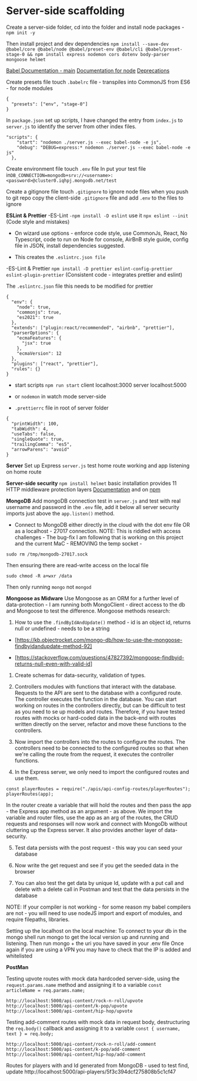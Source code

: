 # Server-side scaffolding

Create a server-side folder, cd into the folder and install node packages - `npm init -y`

Then install project and dev dependencies
`npm install --save-dev @babel/core @babel/node @babel/preset-env @babel/cli @babel/preset-stage-0 && npm install express nodemon cors dotenv body-parser mongoose helmet`

[Babel Documentation - main](https://babeljs.io/docs/en/)
[Documentation for node](https://babeljs.io/docs/en/babel-node)
[Deprecations](https://babeljs.io/docs/en/v7-migration)

Create presets file touch `.babelrc` file - transpiles into CommonJS from ES6 - for node modules

```
{
  "presets": ["env", "stage-0"]
}
```

In `package.json` set up scripts, I have changed the entry from `index.js` to `server.js` to identify the server from other index files.

```
"scripts": {
    "start": "nodemon ./server.js --exec babel-node -e js",
    "debug": "DEBUG=express:* nodemon ./server.js --exec babel-node -e js"
  },
```

Create environment file touch `.env` file
In put your test file in`DB_CONNECTION=mongodb+srv://<username>:<password>@cluster0.iqhpj.mongodb.net/test`

Create a gitignore file touch `.gitignore` to ignore node files when you push to git repo copy the client-side `.gitignore` file and add `.env` to the files to ignore

**ESLint & Prettier**
-ES-Lint `-npm install -D eslint` use it `npx eslint --init`
(Code style and mistakes)

- On wizard use options - enforce code style, use CommonJs, React, No Typescript, code to run on Node for console, AirBnB style guide, config file in JSON, install dependencies suggested.

- This creates the `.eslintrc.json file`

-ES-Lint & Prettier `npm install -D prettier eslint-config-prettier eslint-plugin-prettier`
(Consistent code - integrates prettier and eslint)

The `.eslintrc.json` file this needs to be modified for prettier

```
{
  "env": {
    "node": true,
    "commonjs": true,
    "es2021": true
  },
  "extends": ["plugin:react/recommended", "airbnb", "prettier"],
  "parserOptions": {
    "ecmaFeatures": {
      "jsx": true
    },
    "ecmaVersion": 12
  },
  "plugins": ["react", "prettier"],
  "rules": {}
}
```

- start scripts `npm run start` client localhost:3000 server localhost:5000
- or `nodemon` in watch mode server-side

- `.prettierrc` file in root of server folder

```
{
  "printWidth": 100,
  "tabWidth": 4,
  "useTabs": false,
  "singleQuote": true,
  "trailingComma": "es5",
  "arrowParens": "avoid"
}
```

**Server**
Set up Express `server.js` test home route working and app listening on home route

**Server-side security**
`npm install helmet` basic installation provides 11 HTTP middleware protection layers
[Documentation](helmetjs.github.io) and on [npm](https://www.npmjs.com/package/helmet)

**MongoDB**
Add mongoDB connection test in `server.js` and test with real username and password in the `.env` file, add it below all server security imports just above the `app.listen()` method.

- Connect to MongoDB either directly in the cloud with the dot env file OR as a localhost - 27017 connection.
  NOTE: This is riddled with access challenges - The bug-fix I am following that is working on this project and the current MaC - REMOVING the temp socket -

```
sudo rm /tmp/mongodb-27017.sock
```

Then ensuring there are read-write access on the local file

```
sudo chmod -R a+wxr /data
```

Then only running `mongo` not `mongod`

**Mongoose as Midware**
Use Mongoose as an ORM for a further level of data-protection - I am running both MongoClient - direct access to the db and Mongoose to test the difference.
Mongoose methods research:

1. How to use the `.findByIdAndUpdate()` method - id is an object id, returns null or undefined - needs to be a string

- [https://kb.objectrocket.com/mongo-db/how-to-use-the-mongoose-findbyidandupdate-method-92]

- [https://stackoverflow.com/questions/47827392/mongoose-findbyid-returns-null-even-with-valid-id]

1. Create schemas for data-security, validation of types.

2. Controllers modules with functions that interact with the database. Requests to the API are sent to the database with a configured route. The controller executes the function in the database. You can start working on routes in the controllers directly, but can be difficult to test as you need to se up models and routes. Therefore, if you have tested routes with mocks or hard-coded data in the back-end with routes written directly on the server, refactor and move these functions to the controllers.

3. Now import the controllers into the routes to configure the routes. The controllers need to be connected to the configured routes so that when we're calling the route from the request, it executes the controller functions.

4. In the Express server, we only need to import the configured routes and use them.

```
const playerRoutes = require("./apis/api-config-routes/playerRoutes");
playerRoutes(app);
```

In the router create a variable that will hold the routes and then pass the app - the Express app method as an argument - as above. We import the variable and router files, use the app as an arg of the routes, the CRUD requests and responses will now work and connect with MongoDb without cluttering up the Express server. It also provides another layer of data-security.

5. Test data persists with the post request - this way you can seed your database

6. Now write the get request and see if you get the seeded data in the browser

7. You can also test the get data by unique Id, update with a put call and delete with a delete call in Postman and test that the data persists in the database

NOTE: If your compiler is not working - for some reason my babel compilers are not - you will need to use nodeJS import and export of modules, and require filepaths, libraries.

Setting up the localhost on the local machine:
To connect to your db in the mongo shell run mongo to get the local version up and running and listening. Then run mongo + the uri you have saved in your .env file
Once again if you are using a VPN you may have to check that the IP is added and whitelisted

**PostMan**

Testing upvote routes with mock data hardcoded server-side, using the `request.params.name` method and assigning it to a variable `const articleName = req.params.name;`

```
http://localhost:5000/api-content/rock-n-roll/upvote
http://localhost:5000/api-content/k-pop/upvote
http://localhost:5000/api-content/hip-hop/upvote

```

Testing add-comment routes with mock data in request body, destructuring the `req.body()` callback and assigning it to a variable `const { username, text } = req.body;`

```
http://localhost:5000/api-content/rock-n-roll/add-comment
http://localhost:5000/api-content/k-pop/add-comment
http://localhost:5000/api-content/hip-hop/add-comment
```

Routes for players with and Id generated from MongoDB - used to test find, update
http://localhost:5000/api-players/5f3c394dcf275808b5c1cf47
